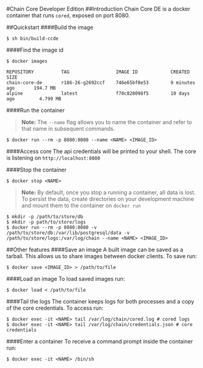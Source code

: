 #Chain Core Developer Edition
##Introduction
Chain Core DE is a docker container that runs `cored`, exposed on port 8080.

##Quickstart
####Build the image
```
$ sh bin/build-ccde
```

####Find the image id
```
$ docker images

REPOSITORY          TAG                 IMAGE ID            CREATED             SIZE
chain-core-de       r186-26-g2692ccf    746e65bf0e53        9 minutes ago       194.7 MB
alpine              latest              f70c828098f5        10 days ago         4.799 MB
```

####Run the container
>**Note:** The `--name` flag allows you to name the container and refer to that name in subsequent commands.

```
$ docker run --rm -p 8080:8080 --name <NAME> <IMAGE_ID>
```

####Access core
The api credentials will be printed to your shell. The core is listening on `http://localhost:8080`

####Stop the container
```
$ docker stop <NAME>
```
>**Note:** By default, once you stop a running a container, all data is lost. To persist the data, create directories on your development machine and mount them to the container on `docker run`

```
$ mkdir -p /path/to/store/db
$ mkdir -p path/to/store/logs
$ docker run --rm -p 8080:8080 -v /path/to/store/db:/var/lib/postgresql/data -v /path/to/store/logs:/var/log/chain --name <NAME> <IMAGE_ID>
```

##Other features
####Save an image
A built image can be saved as a tarball. This allows us to share images between docker clients. To save run:
```
$ docker save <IMAGE_ID> > /path/to/file
```

####Load an image
To load saved images run:
```
$ docker load < /path/to/file
```

####Tail the logs
The container keeps logs for both processes and a copy of the core credentials. To access run:
```
$ docker exec -it <NAME> tail /var/log/chain/cored.log # cored logs
$ docker exec -it <NAME> tail /var/log/chain/credentials.json # core credentials
```

####Enter a container
To receive a command prompt inside the container run:
```
$ docker exec -it <NAME> /bin/sh
```

